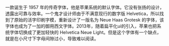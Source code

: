一款诞生于 1957 年的传奇字体，他是苹果系统的默认字体。它没有张扬的设计，透露出可靠与效率。一个鬼才设计师由于不满意现行的数字版 Helvetica，所以找到了原始的活字印刷字模，重新设计了一版名为 Neue Haas Grotesk 的字体，该字体也成为了一加的御用西文字体。2013年，随着扁平化ui的引入，苹果也把系统字体切换成了更加轻快的 Helvetica Neue Light。但是这个字体有一个缺点，就是在小尺寸下字母间隙过小，导致难以阅读。